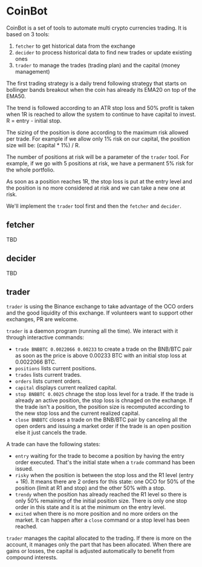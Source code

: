# CoinBot

CoinBot is a set of tools to automate multi crypto currencies
trading. It is based on 3 tools:

1. `fetcher` to get historical data from the exchange
2. `decider` to process historical data to find new trades or update
   existing ones
3. `trader` to manage the trades (trading plan) and the capital (money
   management)

The first trading strategy is a daily trend following strategy that
starts on bollinger bands breakout when the coin has already its EMA20
on top of the EMA50.

The trend is followed according to an ATR stop loss and 50% profit is
taken when 1R is reached to allow the system to continue to have
capital to invest. R = entry - initial stop.

The sizing of the position is done according to the maximum risk
allowed per trade. For example if we allow only 1% risk on our
capital, the position size will be: (capital * 1%) / R.

The number of positions at risk will be a parameter of the `trader`
tool. For example, if we go with 5 positions at risk, we have a
permanent 5% risk for the whole portfolio.

As soon as a position reaches 1R, the stop loss is put at the entry
level and the position is no more considered at risk and we can take
a new one at risk.

We'll implement the `trader` tool first and then the `fetcher` and
`decider`.

## fetcher

TBD

## decider

TBD

## trader

`trader` is using the Binance exchange to take advantage of the OCO
orders and the good liquidity of this exchange. If volunteers want to
support other exchanges, PR are welcome.

`trader` is a daemon program (running all the time). We interact with
it through interactive commands:

* `trade BNBBTC 0.0022066 0.00233` to create a trade on the BNB/BTC
  pair as soon as the price is above 0.00233 BTC with an initial stop
  loss at 0.0022066 BTC.
* `positions` lists current positions.
* `trades` lists current trades.
* `orders` lists current orders.
* `capital` displays current realized capital.
* `stop BNBBTC 0.0025` chnage the stop loss level for a trade. If the
  trade is already an active position, the stop loss is chnaged on the
  exchange. If the trade isn't a position, the position size is
  recomputed according to the new stop loss and the current realized
  capital.
* `close BNBBTC` closes a trade on the BNB/BTC pair by canceling all
  the open orders and issuing a market order if the trade is an open
  position else it just cancels the trade.

A trade can have the following states:

* `entry` waiting for the trade to become a position by having the
  entry order executed. That's the initial state when a `trade`
  command has been issued.
* `risky` when the position is between the stop loss and the R1 level
  (entry + 1R). It means there are 2 orders for this state: one OCO
  for 50% of the position (limit at R1 and stop) and the other 50%
  with a stop.
* `trendy` when the position has already reached the R1 level so there
  is only 50% remaining of the initial position size. There is only
  one stop order in this state and it is at the minimum on the entry
  level.
* `exited` when there is no more position and no more orders on the
  market. It can happen after a `close` command or a stop level has
  been reached.

`trader` manages the capital allocated to the trading. If there is
more on the account, it manages only the part that has been
allocated. When there are gains or losses, the capital is adjusted
automatically to benefit from compound interests.
